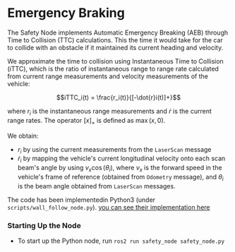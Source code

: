 # Emergency Braking

The Safety Node implements Automatic Emergency Breaking (AEB) through Time to Collision (TTC) calculations. This the time it would take for the car to collide with an obstacle if it maintained its current heading and velocity.

We approximate the time to collision using Instantaneous Time to Collision (iTTC), which is the ratio of instantaneous range to range rate calculated from current range measurements and velocity measurements of the vehicle:

$$iTTC_i(t) = \frac{r_i(t)}{[-\dot{r}i(t)]+}$$

where $r_i$ is the instantaneous range measurements and $\dot{r}$ is the current range rates. The operator $[x]_+$ is defined as $\max(x, 0)$.

We obtain:
- $r_i$ by using the current measurements from the `LaserScan` message 
- $\dot{r}_i$ by mapping the vehicle's current longitudinal velocity onto each scan beam's angle by using $v_x\cos(\theta_i)$, where $v_x$ is the forward speed in the vehicle's frame of reference (obtained from `Odometry` message), and $\theta_i$ is the beam angle obtained from `LaserScan` messages.

The code has been implementedin Python3 (under `scripts/wall_follow_node.py`). [you can see their implementation here](https://github.com/CL2-UWaterloo/f1tenth_ws/tree/main/src/safety_node)

### Starting Up the Node
- To start up the Python node, run `ros2 run safety_node safety_node.py`
